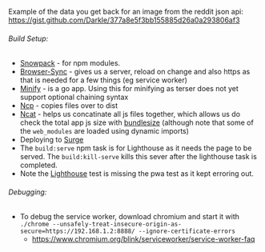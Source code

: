 Example of the data you get back for an image from the reddit json api: https://gist.github.com/Darkle/377a8e5f3bb155885d26a0a293806af3

###### Build Setup:

* [Snowpack](https://www.snowpack.dev/) - for npm modules.
* [Browser-Sync](https://browsersync.io/docs/command-line) - gives us a server, reload on change and also https as that is needed for a few things (eg service worker)
* [Minify](https://github.com/tdewolff/minify/blob/master/cmd/minify/README.md) - is a go app. Using this for minifying as terser does not yet support optional chaining syntax
* [Ncp](https://github.com/AvianFlu/ncp) - copies files over to dist
* [Ncat](https://github.com/pvdlg/ncat) - helps us concatinate all js files together, which allows us do check the total app js size with [bundlesize](https://github.com/siddharthkp/bundlesize) (although note that some of the `web_modules` are loaded using dynamic imports)
* Deploying to [Surge](https://surge.sh/)
* The `build:serve` npm task is for Lighthouse as it needs the page to be served. The `build:kill-serve` kills this sever after the lighthouse task is completed.
* Note the [Lighthouse](https://github.com/GoogleChrome/lighthouse) test is missing the pwa test as it kept erroring out.



###### Debugging:
* To debug the service worker, download chromium and start it with `./chrome --unsafely-treat-insecure-origin-as-secure=https://192.168.1.2:8888/ --ignore-certificate-errors `
    * https://www.chromium.org/blink/serviceworker/service-worker-faq